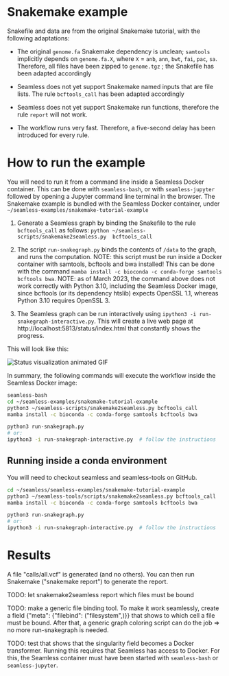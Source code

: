 Snakemake example
=================

Snakefile and data are from the original Snakemake tutorial, with the following adaptations:

- The original `genome.fa` Snakemake dependency is unclean; `samtools` implicitly depends on `genome.fa.X`, where `X` = `anb`, `ann`, `bwt`, `fai`, `pac`, `sa`.
Therefore, all files have been zipped to `genome.tgz` ; the Snakefile has been adapted accordingly

- Seamless does not yet support Snakemake named inputs that are file lists. The rule `bcftools_call` has been adapted accordingly

- Seamless does not yet support Snakemake run functions, therefore the rule `report` will not work.

- The workflow runs very fast. Therefore, a five-second delay has been introduced for every rule.

How to run the example
======================

You will need to run it from a command line inside a Seamless Docker container. This can be done with `seamless-bash`, or with `seamless-jupyter` followed by opening a Jupyter command line terminal in the browser. The Snakemake example is bundled with the Seamless Docker container, under `~/seamless-examples/snakemake-tutorial-example`

1. Generate a Seamless graph by binding the Snakefile to the rule `bcftools_call` as follows:
`python ~/seamless-scripts/snakemake2seamless.py  bcftools_call`

2. The script `run-snakegraph.py` binds the contents of `/data` to the graph, and runs the computation.
NOTE: this script must be run inside a Docker container with samtools, bcftools and bwa installed! This can be done with the command `mamba install -c bioconda -c conda-forge samtools bcftools bwa`.
NOTE: as of March 2023, the command above does not work correctly with Python 3.10, including the Seamless Docker image, since bcftools (or its dependency htslib) expects OpenSSL 1.1, whereas Python 3.10 requires OpenSSL 3.

3. The Seamless graph can be run interactively using `ipython3 -i run-snakegraph-interactive.py`. This will create a live web page at http://localhost:5813/status/index.html that constantly shows the progress.

This will look like this:

![Status visualization animated GIF](run-snakegraph-interactive.gif "Status visualization of the Snakemake tutorial workflow converted to Seamless")

In summary, the following commands will execute the workflow inside the Seamless Docker image:

```bash
seamless-bash
cd ~/seamless-examples/snakemake-tutorial-example
python3 ~/seamless-scripts/snakemake2seamless.py bcftools_call
mamba install -c bioconda -c conda-forge samtools bcftools bwa

python3 run-snakegraph.py
# or:
ipython3 -i run-snakegraph-interactive.py  # follow the instructions
```

## Running inside a conda environment

You will need to checkout seamless and seamless-tools on GitHub.

```bash
cd ~/seamless/seamless-examples/snakemake-tutorial-example
python3 ~/seamless-tools/scripts/snakemake2seamless.py bcftools_call
mamba install -c bioconda -c conda-forge samtools bcftools bwa

python3 run-snakegraph.py
# or:
ipython3 -i run-snakegraph-interactive.py  # follow the instructions
```

Results
=======

A file "calls/all.vcf" is generated (and no others). You can then run Snakemake ("snakemake report") to generate the report.

TODO: let snakemake2seamless report which files must be bound 

TODO: make a generic file binding tool. To make it work seamlessly, create a field {"meta": {"filebind": ("filesystem",)}} that shows to which cell a file must be bound. After that, a generic graph coloring script can do the job => no more run-snakegraph is needed.

TODO: test that shows that the singularity field becomes a Docker transformer. Running this requires that Seamless has access to Docker. For this, the Seamless container must have been started with `seamless-bash` or `seamless-jupyter`.
